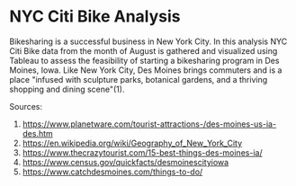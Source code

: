 # NYC Citi Bike Analysis 
Bikesharing is a successful business in New York City. In this analysis NYC Citi Bike data from the month of August is gathered and visualized using Tableau to assess the feasibility of starting a bikesharing program in Des Moines, Iowa. Like New York City, Des Moines brings commuters and is a place "infused with sculpture parks, botanical gardens, and a thriving shopping and dining scene"(1). 












Sources:
1. https://www.planetware.com/tourist-attractions-/des-moines-us-ia-des.htm
2. https://en.wikipedia.org/wiki/Geography_of_New_York_City
3. https://www.thecrazytourist.com/15-best-things-des-moines-ia/
4. https://www.census.gov/quickfacts/desmoinescityiowa
5. https://www.catchdesmoines.com/things-to-do/
